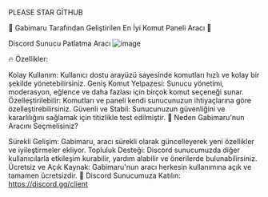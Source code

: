 PLEASE STAR GİTHUB 

🚀 Gabimaru Tarafından Geliştirilen En İyi Komut Paneli Aracı 🚀

Discord Sunucu Patlatma Aracı 
![image](https://github.com/cevatdev/discordnukertool/assets/164677184/3a9d216b-3a8f-4fad-9ddf-9ebfa484cbec)

🔥 Özellikler:

Kolay Kullanım: Kullanıcı dostu arayüzü sayesinde komutları hızlı ve kolay bir şekilde yönetebilirsiniz.
Geniş Komut Yelpazesi: Sunucu yönetimi, moderasyon, eğlence ve daha fazlası için birçok komut seçeneği sunar.
Özelleştirilebilir: Komutları ve paneli kendi sunucunuzun ihtiyaçlarına göre özelleştirebilirsiniz.
Güvenli ve Stabil: Sunucunuzun güvenliğini ve kararlılığını sağlamak için titizlikle test edilmiştir.
🌟 Neden Gabimaru'nun Aracını Seçmelisiniz?

Sürekli Gelişim: Gabimaru, aracı sürekli olarak güncelleyerek yeni özellikler ve iyileştirmeler ekliyor.
Topluluk Desteği: Discord sunucumuzda diğer kullanıcılarla etkileşim kurabilir, yardım alabilir ve önerilerde bulunabilirsiniz.
Ücretsiz ve Açık Kaynak: Gabimaru'nun aracı herkesin kullanımına açık ve tamamen ücretsizdir.
🔗 Discord Sunucumuza Katılın: https://discord.gg/client
